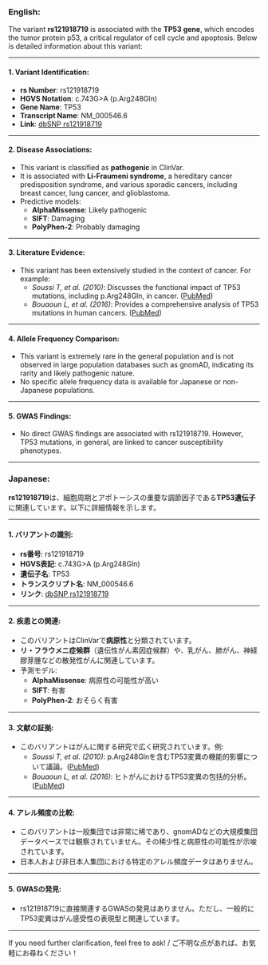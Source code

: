 ### English:
The variant **rs121918719** is associated with the **TP53 gene**, which encodes the tumor protein p53, a critical regulator of cell cycle and apoptosis. Below is detailed information about this variant:

---

#### 1. **Variant Identification**:
   - **rs Number**: rs121918719
   - **HGVS Notation**: c.743G>A (p.Arg248Gln)
   - **Gene Name**: TP53
   - **Transcript Name**: NM_000546.6
   - **Link**: [dbSNP rs121918719](https://www.ncbi.nlm.nih.gov/snp/rs121918719)

---

#### 2. **Disease Associations**:
   - This variant is classified as **pathogenic** in ClinVar.
   - It is associated with **Li-Fraumeni syndrome**, a hereditary cancer predisposition syndrome, and various sporadic cancers, including breast cancer, lung cancer, and glioblastoma.
   - Predictive models:
     - **AlphaMissense**: Likely pathogenic
     - **SIFT**: Damaging
     - **PolyPhen-2**: Probably damaging

---

#### 3. **Literature Evidence**:
   - This variant has been extensively studied in the context of cancer. For example:
     - *Soussi T, et al. (2010)*: Discusses the functional impact of TP53 mutations, including p.Arg248Gln, in cancer. ([PubMed](https://pubmed.ncbi.nlm.nih.gov/20407015/))
     - *Bouaoun L, et al. (2016)*: Provides a comprehensive analysis of TP53 mutations in human cancers. ([PubMed](https://pubmed.ncbi.nlm.nih.gov/27635691/))

---

#### 4. **Allele Frequency Comparison**:
   - This variant is extremely rare in the general population and is not observed in large population databases such as gnomAD, indicating its rarity and likely pathogenic nature.
   - No specific allele frequency data is available for Japanese or non-Japanese populations.

---

#### 5. **GWAS Findings**:
   - No direct GWAS findings are associated with rs121918719. However, TP53 mutations, in general, are linked to cancer susceptibility phenotypes.

---

### Japanese:
**rs121918719**は、細胞周期とアポトーシスの重要な調節因子である**TP53遺伝子**に関連しています。以下に詳細情報を示します。

---

#### 1. **バリアントの識別**:
   - **rs番号**: rs121918719
   - **HGVS表記**: c.743G>A (p.Arg248Gln)
   - **遺伝子名**: TP53
   - **トランスクリプト名**: NM_000546.6
   - **リンク**: [dbSNP rs121918719](https://www.ncbi.nlm.nih.gov/snp/rs121918719)

---

#### 2. **疾患との関連**:
   - このバリアントはClinVarで**病原性**と分類されています。
   - **リ・フラウメニ症候群**（遺伝性がん素因症候群）や、乳がん、肺がん、神経膠芽腫などの散発性がんに関連しています。
   - 予測モデル:
     - **AlphaMissense**: 病原性の可能性が高い
     - **SIFT**: 有害
     - **PolyPhen-2**: おそらく有害

---

#### 3. **文献の証拠**:
   - このバリアントはがんに関する研究で広く研究されています。例:
     - *Soussi T, et al. (2010)*: p.Arg248Glnを含むTP53変異の機能的影響について議論。([PubMed](https://pubmed.ncbi.nlm.nih.gov/20407015/))
     - *Bouaoun L, et al. (2016)*: ヒトがんにおけるTP53変異の包括的分析。([PubMed](https://pubmed.ncbi.nlm.nih.gov/27635691/))

---

#### 4. **アレル頻度の比較**:
   - このバリアントは一般集団では非常に稀であり、gnomADなどの大規模集団データベースでは観察されていません。その稀少性と病原性の可能性が示唆されています。
   - 日本人および非日本人集団における特定のアレル頻度データはありません。

---

#### 5. **GWASの発見**:
   - rs121918719に直接関連するGWASの発見はありません。ただし、一般的にTP53変異はがん感受性の表現型と関連しています。

--- 
If you need further clarification, feel free to ask! / ご不明な点があれば、お気軽にお尋ねください！